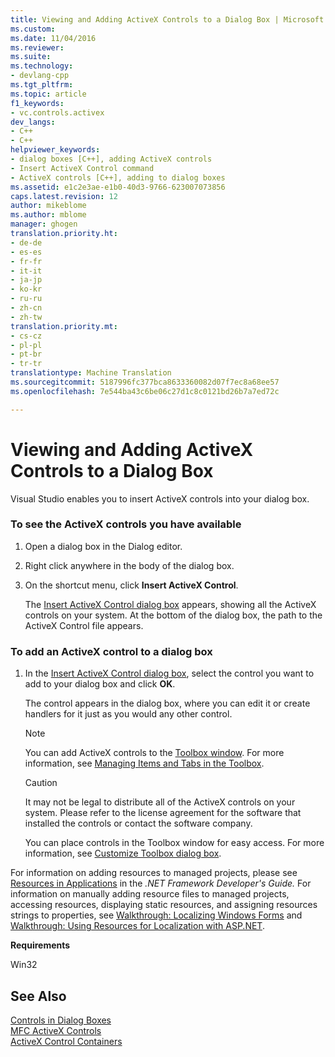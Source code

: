 ```yaml
---
title: Viewing and Adding ActiveX Controls to a Dialog Box | Microsoft Docs
ms.custom: 
ms.date: 11/04/2016
ms.reviewer: 
ms.suite: 
ms.technology:
- devlang-cpp
ms.tgt_pltfrm: 
ms.topic: article
f1_keywords:
- vc.controls.activex
dev_langs:
- C++
- C++
helpviewer_keywords:
- dialog boxes [C++], adding ActiveX controls
- Insert ActiveX Control command
- ActiveX controls [C++], adding to dialog boxes
ms.assetid: e1c2e3ae-e1b0-40d3-9766-623007073856
caps.latest.revision: 12
author: mikeblome
ms.author: mblome
manager: ghogen
translation.priority.ht:
- de-de
- es-es
- fr-fr
- it-it
- ja-jp
- ko-kr
- ru-ru
- zh-cn
- zh-tw
translation.priority.mt:
- cs-cz
- pl-pl
- pt-br
- tr-tr
translationtype: Machine Translation
ms.sourcegitcommit: 5187996fc377bca8633360082d07f7ec8a68ee57
ms.openlocfilehash: 7e544ba43c6be06c27d1c8c0121bd26b7a7ed72c

---
```

# Viewing and Adding ActiveX Controls to a Dialog Box
Visual Studio enables you to insert ActiveX controls into your dialog box.  
  
### To see the ActiveX controls you have available  
  
1.  Open a dialog box in the Dialog editor.  
  
2.  Right click anywhere in the body of the dialog box.  
  
3.  On the shortcut menu, click **Insert ActiveX Control**.  
  
     The [Insert ActiveX Control dialog box](../mfc/insert-activex-control-dialog-box.md) appears, showing all the ActiveX controls on your system. At the bottom of the dialog box, the path to the ActiveX Control file appears.  
  
### To add an ActiveX control to a dialog box  
  
1.  In the [Insert ActiveX Control dialog box](../mfc/insert-activex-control-dialog-box.md), select the control you want to add to your dialog box and click **OK**.  
  
     The control appears in the dialog box, where you can edit it or create handlers for it just as you would any other control.  
  
    > [!NOTE]
    >  You can add ActiveX controls to the [Toolbox window](/visualstudio/ide/reference/toolbox). For more information, see [Managing Items and Tabs in the Toolbox](http://msdn.microsoft.com/en-us/21285050-cadd-455a-b1f5-a2289a89c4db).  
  
    > [!CAUTION]
    >  It may not be legal to distribute all of the ActiveX controls on your system. Please refer to the license agreement for the software that installed the controls or contact the software company.  
  
     You can place controls in the Toolbox window for easy access. For more information, see [Customize Toolbox dialog box](http://msdn.microsoft.com/en-us/bd07835f-18a8-433e-bccc-7141f65263bb).  
  
 For information on adding resources to managed projects, please see [Resources in Applications](http://msdn.microsoft.com/library/8ad495d4-2941-40cf-bf64-e82e85825890) in the *.NET Framework Developer's Guide.* For information on manually adding resource files to managed projects, accessing resources, displaying static resources, and assigning resources strings to properties, see [Walkthrough: Localizing Windows Forms](http://msdn.microsoft.com/en-us/9a96220d-a19b-4de0-9f48-01e5d82679e5) and [Walkthrough: Using Resources for Localization with ASP.NET](http://msdn.microsoft.com/library/bb4e5b44-e2b0-48ab-bbe9-609fb33900b6).  
  
 **Requirements**  
  
 Win32  
  
## See Also  
 [Controls in Dialog Boxes](../mfc/controls-in-dialog-boxes.md)   
 [MFC ActiveX Controls](../mfc/mfc-activex-controls.md)   
 [ActiveX Control Containers](../mfc/activex-control-containers.md)




<!--HONumber=Jan17_HO2-->


